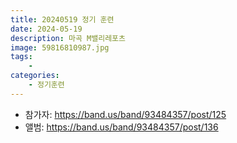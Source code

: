 ```yaml
---
title: 20240519 정기 훈련
date: 2024-05-19
description: 마곡 M밸리레포츠
image: 59816810987.jpg
tags:
    - 
categories:
    - 정기훈련
---
```


- 참가자: https://band.us/band/93484357/post/125
- 앨범: https://band.us/band/93484357/post/136